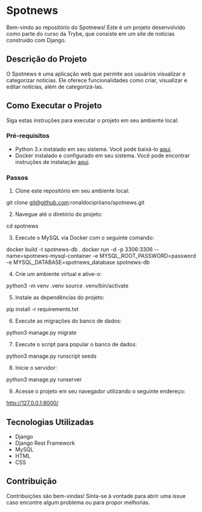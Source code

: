 # Spotnews

Bem-vindo ao repositório do Spotnews! Este é um projeto desenvolvido como parte do curso da Trybe, que consiste em um site de notícias construído com Django.

## Descrição do Projeto

O Spotnews é uma aplicação web que permite aos usuários visualizar e categorizar notícias. Ele oferece funcionalidades como criar, visualizar e editar notícias, além de categorizá-las.

## Como Executar o Projeto

Siga estas instruções para executar o projeto em seu ambiente local:

### Pré-requisitos

- Python 3.x instalado em seu sistema. Você pode baixá-lo [aqui](https://www.python.org/downloads/).
- Docker instalado e configurado em seu sistema. Você pode encontrar instruções de instalação [aqui](https://docs.docker.com/get-docker/).

### Passos

1. Clone este repositório em seu ambiente local:

git clone git@github.com:ronaldocipriiano/spotnews.git

2. Navegue até o diretório do projeto:

cd spotnews

3. Execute o MySQL via Docker com o seguinte comando:

docker build -t spotnews-db .
docker run -d -p 3306:3306 --name=spotnews-mysql-container -e MYSQL_ROOT_PASSWORD=password -e MYSQL_DATABASE=spotnews_database spotnews-db

4. Crie um ambiente virtual e ative-o:

python3 -m venv .venv
source .venv/bin/activate

5. Instale as dependências do projeto:

pip install -r requirements.txt

6. Execute as migrações do banco de dados:

python3 manage.py migrate

7. Execute o script para popular o banco de dados:

python3 manage.py runscript seeds

8. Inicie o servidor:

python3 manage.py runserver

9. Acesse o projeto em seu navegador utilizando o seguinte endereço:

http://127.0.0.1:8000/

## Tecnologias Utilizadas

- Django
- Django Rest Framework
- MySQL
- HTML
- CSS

## Contribuição

Contribuições são bem-vindas! Sinta-se à vontade para abrir uma issue caso encontre algum problema ou para propor melhorias.
